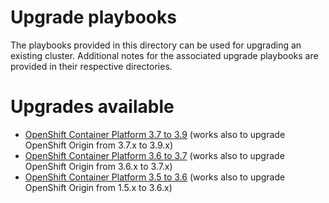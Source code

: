 # Upgrade playbooks
The playbooks provided in this directory can be used for upgrading an existing
cluster. Additional notes for the associated upgrade playbooks are
provided in their respective directories.

# Upgrades available
- [OpenShift Container Platform 3.7 to 3.9](v3_9/README.md) (works also to upgrade OpenShift Origin from 3.7.x to 3.9.x)
- [OpenShift Container Platform 3.6 to 3.7](v3_7/README.md) (works also to upgrade OpenShift Origin from 3.6.x to 3.7.x)
- [OpenShift Container Platform 3.5 to 3.6](v3_6/README.md) (works also to upgrade OpenShift Origin from 1.5.x to 3.6.x)
